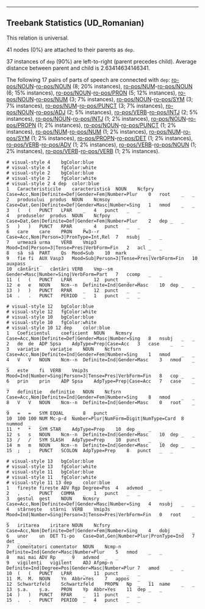

--------------------------------------------------------------------------------

## Treebank Statistics (UD_Romanian)

This relation is universal.

41 nodes (0%) are attached to their parents as `dep`.

37 instances of `dep` (90%) are left-to-right (parent precedes child).
Average distance between parent and child is 2.63414634146341.

The following 17 pairs of parts of speech are connected with `dep`: [ro-pos/NOUN]()-[ro-pos/NOUN]() (8; 20% instances), [ro-pos/NUM]()-[ro-pos/NOUN]() (6; 15% instances), [ro-pos/NOUN]()-[ro-pos/PRON]() (5; 12% instances), [ro-pos/NOUN]()-[ro-pos/NUM]() (3; 7% instances), [ro-pos/NOUN]()-[ro-pos/SYM]() (3; 7% instances), [ro-pos/NUM]()-[ro-pos/PUNCT]() (3; 7% instances), [ro-pos/NOUN]()-[ro-pos/ADJ]() (2; 5% instances), [ro-pos/VERB]()-[ro-pos/INTJ]() (2; 5% instances), [ro-pos/NOUN]()-[ro-pos/INTJ]() (1; 2% instances), [ro-pos/NOUN]()-[ro-pos/PROPN]() (1; 2% instances), [ro-pos/NOUN]()-[ro-pos/PUNCT]() (1; 2% instances), [ro-pos/NUM]()-[ro-pos/NUM]() (1; 2% instances), [ro-pos/NUM]()-[ro-pos/SYM]() (1; 2% instances), [ro-pos/PROPN]()-[ro-pos/DET]() (1; 2% instances), [ro-pos/VERB]()-[ro-pos/ADV]() (1; 2% instances), [ro-pos/VERB]()-[ro-pos/NOUN]() (1; 2% instances), [ro-pos/VERB]()-[ro-pos/VERB]() (1; 2% instances).


~~~ conllu
# visual-style 4	bgColor:blue
# visual-style 4	fgColor:white
# visual-style 2	bgColor:blue
# visual-style 2	fgColor:white
# visual-style 2 4 dep	color:blue
1	Caracteristicile	caracteristică	NOUN	Ncfpry	Case=Acc,Nom|Definite=Def|Gender=Fem|Number=Plur	0	root	_	_
2	produsului	produs	NOUN	Ncmsoy	Case=Dat,Gen|Definite=Def|Gender=Masc|Number=Sing	1	nmod	_	_
3	(	(	PUNCT	LPAR	_	4	punct	_	_
4	produselor	produs	NOUN	Ncfpoy	Case=Dat,Gen|Definite=Def|Gender=Fem|Number=Plur	2	dep	_	_
5	)	)	PUNCT	RPAR	_	4	punct	_	_
6	care	care	PRON	Pw3--r	Case=Acc,Nom|Person=3|PronType=Int,Rel	7	nsubj	_	_
7	urmează	urma	VERB	Vmip3	Mood=Ind|Person=3|Tense=Pres|VerbForm=Fin	2	acl	_	_
8	să	să	PART	Qs	Mood=Sub	10	mark	_	_
9	fie	fi	AUX	Vasp3	Mood=Sub|Person=3|Tense=Pres|VerbForm=Fin	10	auxpass	_	_
10	cântărit	cântări	VERB	Vmp--sm	Gender=Masc|Number=Sing|VerbForm=Part	7	ccomp	_	_
11	(	(	PUNCT	LPAR	_	12	punct	_	_
12	e	e	NOUN	Ncm--n	Definite=Ind|Gender=Masc	10	dep	_	_
13	)	)	PUNCT	RPAR	_	12	punct	_	_
14	.	.	PUNCT	PERIOD	_	1	punct	_	_

~~~


~~~ conllu
# visual-style 12	bgColor:blue
# visual-style 12	fgColor:white
# visual-style 10	bgColor:blue
# visual-style 10	fgColor:white
# visual-style 10 12 dep	color:blue
1	Coeficientul	coeficient	NOUN	Ncmsry	Case=Acc,Nom|Definite=Def|Gender=Masc|Number=Sing	8	nsubj	_	_
2	de	de	ADP	Spsa	AdpType=Prep|Case=Acc	3	case	_	_
3	variație	variație	NOUN	Ncfsrn	Case=Acc,Nom|Definite=Ind|Gender=Fem|Number=Sing	1	nmod	_	_
4	V	V	NOUN	Ncm--n	Definite=Ind|Gender=Masc	3	nmod	_	_
5	este	fi	VERB	Vmip3s	Mood=Ind|Number=Sing|Person=3|Tense=Pres|VerbForm=Fin	8	cop	_	_
6	prin	prin	ADP	Spsa	AdpType=Prep|Case=Acc	7	case	_	_
7	definiție	definiție	NOUN	Ncfsrn	Case=Acc,Nom|Definite=Ind|Gender=Fem|Number=Sing	8	nmod	_	_
8	V	V	NOUN	Ncm--n	Definite=Ind|Gender=Masc	0	root	_	_
9	=	=	SYM	EQUAL	_	8	punct	_	_
10	100	100	NUM	Mc-p-d	Number=Plur|NumForm=Digit|NumType=Card	8	nummod	_	_
11	*	*	SYM	STAR	AdpType=Prep	10	dep	_	_
12	s	s	NOUN	Ncm--n	Definite=Ind|Gender=Masc	10	dep	_	_
13	/	/	SYM	SLASH	AdpType=Prep	10	punct	_	_
14	m	m	NOUN	Ncm--n	Definite=Ind|Gender=Masc	10	dep	_	_
15	;	;	PUNCT	SCOLON	AdpType=Prep	8	punct	_	_

~~~


~~~ conllu
# visual-style 13	bgColor:blue
# visual-style 13	fgColor:white
# visual-style 11	bgColor:blue
# visual-style 11	fgColor:white
# visual-style 11 13 dep	color:blue
1	firește	firește	ADV	Rgp	Degree=Pos	4	advmod	_	_
2	,	,	PUNCT	COMMA	_	1	punct	_	_
3	gestul	gest	NOUN	Ncmsry	Case=Acc,Nom|Definite=Def|Gender=Masc|Number=Sing	4	nsubj	_	_
4	stârnește	stârni	VERB	Vmip3s	Mood=Ind|Number=Sing|Person=3|Tense=Pres|VerbForm=Fin	0	root	_	_
5	iritarea	iritare	NOUN	Ncfsry	Case=Acc,Nom|Definite=Def|Gender=Fem|Number=Sing	4	dobj	_	_
6	unor	un	DET	Ti-po	Case=Dat,Gen|Number=Plur|PronType=Ind	7	det	_	_
7	comentatori	comentator	NOUN	Ncmp-n	Definite=Ind|Gender=Masc|Number=Plur	5	nmod	_	_
8	mai	mai	ADV	Rp	_	9	advmod	_	_
9	vigilenți	vigilent	ADJ	Afpmp-n	Definite=Ind|Degree=Pos|Gender=Masc|Number=Plur	7	amod	_	_
10	(	(	PUNCT	LPAR	_	11	punct	_	_
11	M.	M.	NOUN	Yn	Abbr=Yes	7	appos	_	_
12	Schwartzfeld	Schwartzfeld	PROPN	Np	_	11	name	_	_
13	ș.a.	ș.a.	PRON	Yp	Abbr=Yes	11	dep	_	_
14	)	)	PUNCT	RPAR	_	11	punct	_	_
15	.	.	PUNCT	PERIOD	_	4	punct	_	_

~~~


